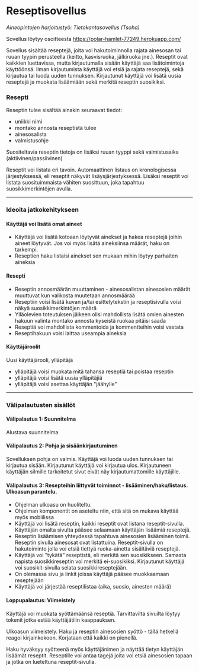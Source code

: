 # Reseptisovellus
*Aineopintojen harjoitustyö: Tietokantasovellus (Tsoha)*

Sovellus löytyy osoitteesta
https://polar-hamlet-77249.herokuapp.com/

Sovellus sisältää reseptejä, joita voi hakutoiminnolla rajata ainesosan tai ruuan tyypin perusteella (keitto, kasvisruoka, jälkiruoka jne.). Reseptit ovat kaikkien luettavissa, mutta kirjautumalla sisään käyttäjä saa lisätoimintoja käyttöönsä. Ilman kirjautumista käyttäjä voi etsiä ja rajata reseptejä, sekä kirjautua tai luoda uuden tunnuksen. Kirjautunut käyttäjä voi lisätä uusia reseptejä ja muokata lisäämiään sekä merkitä reseptin suosikiksi.

### Resepti
Reseptin tulee sisältää ainakin seuraavat tiedot: 
- uniikki nimi 
- montako annosta reseptistä tulee 
- ainesosalista 
- valmistusohje 

Suositeltavia reseptin tietoja on lisäksi ruuan tyyppi sekä valmistusaika (aktiivinen/passiivinen)

Reseptit voi listata eri tavoin. Automaattinen listaus on kronologisessa järjestyksessä, eli reseptit näkyvät lisäysjärjestyksessä. Lisäksi reseptit voi listata suosituimmaista vähiten suosittuun, joka tapahtuu suosikkimerkintöjen avulla. 

-------------------------------------------------------------------------------------

### Ideoita jatkokehitykseen
#### Käyttäjä voi lisätä omat aineet
- Käyttäjä voi lisätä kotoaan löytyvät ainekset ja hakea reseptejä joihin aineet löytyvät. Jos voi myös lisätä aineksiinsa määrät, haku on tarkempi.
- Reseptien haku listaisi ainekset sen mukaan mihin löytyy parhaiten aineksia

#### Resepti 
- Reseptin annosmäärän muuttaminen - ainesosalistan ainesosien määrät muuttuvat kun valikosta muutetaan annosmäärää
- Reseptiin voisi lisätä kuvan ja/tai esittelytekstin ja reseptisivulla voisi näkyä suosikkimerkintöjen määrä
- Ylläolevien toteutuksen jälkeen olisi mahdollista lisätä omien ainesten hakuun valinta montako annosta kyseistä ruokaa pitäisi saada
- Reseptiä voi mahdollista kommentoida ja kommentteihin voisi vastata
- Reseptihakuun voisi laittaa useampia aineksia

#### Käyttäjäroolit
Uusi käyttäjärooli, ylläpitäjä
 - ylläpitäjä voisi muokata mitä tahansa reseptiä tai poistaa reseptin
 - ylläpitäjä voisi lisätä uusia ylläpitäjiä
 - ylläpitäjä voisi asettaa käyttäjän "jäähylle"

-------------------------------------------------------------------------------------

### Välipalautusten sisällöt
#### Välipalautus 1: Suunnitelma
Alustava suunnitelma

#### Välipalautus 2: Pohja ja sisäänkirjautuminen
Sovelluksen pohja on valmis. Käyttäjä voi luoda uuden tunnuksen tai kirjautua sisään. Kirjautunut käyttäjä voi kirjautua ulos. Kirjautuneen käyttäjän silmille tarkoitetut sivut eivät näy kirjautumattomille käyttäjille.

#### Välipalautus 3: Resepteihin liittyvät toiminnot - lisääminen/haku/listaus. Ulkoasun parantelu.
- Ohjelman ulkoasu on huoliteltu. 
- Ohjelman komponentit on aseteltu niin, että sitä on mukava käyttää myös mobiilissa
- Käyttäjä voi lisätä reseptin, kaikki reseptit ovat listana reseptit-sivulla. Käyttäjän omalta sivulta pääsee selaamaan käyttäjän lisäämiä reseptejä.
- Reseptin lisäämisen yhteydessä tapahtuva ainesosien lisääminen toimii. Reseptin sivulla ainesosat ovat listattuina. Reseptit-sivulla on hakutoiminto jolla voi etsiä tiettyä ruoka-ainetta sisältäviä reseptejä. 
- Käyttäjä voi "tykätä" reseptistä, eli merkitä sen suosikikseen. Samasta napista suosikkireseptin voi merkitä ei-suosikiksi. Kirjautunut käyttäjä voi suosikit-sivulla selata suosikkireseptejään.
- On olemassa sivu ja linkit joissa käyttäjä pääsee muokkaamaan reseptejään
- Käyttäjä voi järjestää reseptilistaa (aika, suosio, ainesten määrä)

#### Loppupalautus: Viimeistely
Käyttäjä voi muokata syöttämäänsä reseptiä.
Tarvittavilta sivuilta löytyy tokenit jotka estää käyttäjätilin kaappauksen.


Ulkoasun viimeistely.
Haku ja reseptin ainesosien syöttö - tällä hetkellä reagoi kirjainkokoon. Korjataan että kaikki on pienellä.

Haku hyväksyy syötteenä myös käyttäjänimen ja näyttää tietyn käyttäjän lisäämät reseptit.
Reseptille voi antaa tagejä joita voi etsiä ainesosien tapaan ja jotka on lueteltuna reseptit-sivulla.


